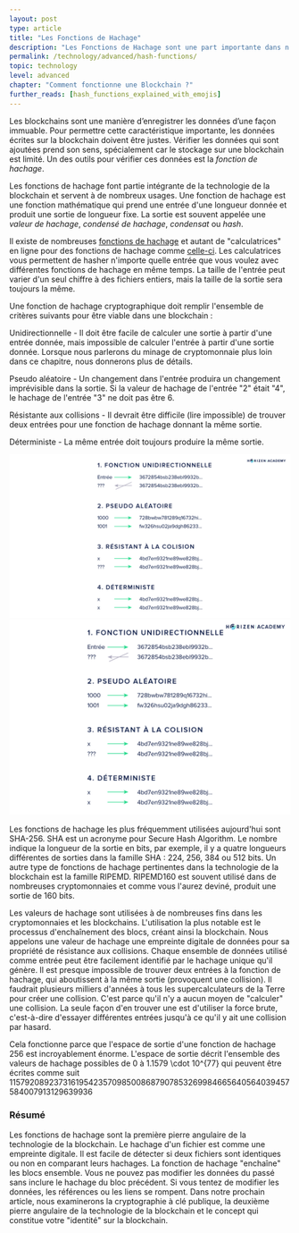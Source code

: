```yaml
---
layout: post
type: article
title: "Les Fonctions de Hachage"
description: "Les Fonctions de Hachage sont une part importante dans n’importe quelle blockchain car elles sont utilisées pour vérifier l’intégrité des données."
permalink: /technology/advanced/hash-functions/
topic: technology
level: advanced
chapter: "Comment fonctionne une Blockchain ?"
further_reads: [hash_functions_explained_with_emojis]
---
```


Les blockchains sont une manière d’enregistrer les données d’une façon immuable. Pour permettre cette caractéristique importante, les données écrites sur la blockchain doivent être justes. Vérifier les données qui sont ajoutées prend son sens, spécialement car le stockage sur une blockchain est limité. Un des outils pour vérifier ces données est la _fonction de hachage_.

Les fonctions de hachage font partie intégrante de la technologie de la blockchain et servent à de nombreux usages. Une fonction de hachage est une fonction mathématique qui prend une entrée d'une longueur donnée et produit une sortie de longueur fixe. La sortie est souvent appelée une _valeur de hachage_, _condensé de hachage_, _condensat_ ou _hash_.

Il existe de nombreuses [fonctions de hachage](https://en.wikipedia.org/wiki/List_of_hash_functions)  et autant de "calculatrices" en ligne pour des fonctions de hachage comme [celle-ci](https://www.fileformat.info/tool/hash.htm). Les calculatrices vous permettent de hasher n'importe quelle entrée que vous voulez avec différentes fonctions de hachage en même temps. La taille de l'entrée peut varier d'un seul chiffre à des fichiers entiers, mais la taille de la sortie sera toujours la même.

Une fonction de hachage cryptographique doit remplir l'ensemble de critères suivants pour être viable dans une blockchain :

Unidirectionnelle - Il doit être facile de calculer une sortie à partir d'une entrée donnée, mais impossible de calculer l'entrée à partir d'une sortie donnée. Lorsque nous parlerons du minage de cryptomonnaie plus loin dans ce chapitre, nous donnerons plus de détails.

Pseudo aléatoire - Un changement dans l'entrée produira un changement imprévisible dans la sortie. Si la valeur de hachage de l'entrée "2" était "4", le hachage de l'entrée "3" ne doit pas être 6.

Résistante aux collisions - Il devrait être difficile (lire impossible) de trouver deux entrées pour une fonction de hachage donnant la même sortie.

Déterministe - La même entrée doit toujours produire la même sortie.

![Hash function](/assets/post_files/technology/advanced/hash-functions/FR_hash_function_D.jpg)
![Hash function](/assets/post_files/technology/advanced/hash-functions/FR_hash_function_M.jpg)



Les fonctions de hachage les plus fréquemment utilisées aujourd'hui sont SHA-256. SHA est un acronyme pour Secure Hash Algorithm. Le nombre indique la longueur de la sortie en bits, par exemple, il y a quatre longueurs différentes de sorties dans la famille SHA : 224, 256, 384 ou 512 bits. Un autre type de fonctions de hachage pertinentes dans la technologie de la blockchain est la famille RIPEMD. RIPEMD160 est souvent utilisé dans de nombreuses cryptomonnaies et comme vous l'aurez deviné, produit une sortie de 160 bits.

Les valeurs de hachage sont utilisées à de nombreuses fins dans les cryptomonnaies et les blockchains. L'utilisation la plus notable est le processus d'enchaînement des blocs, créant ainsi la blockchain. Nous appelons une valeur de hachage une empreinte digitale de données pour sa propriété de résistance aux collisions. Chaque ensemble de données utilisé comme entrée peut être facilement identifié par le hachage unique qu'il génère. Il est presque impossible de trouver deux entrées à la fonction de hachage, qui aboutissent à la même sortie (provoquent une collision). Il faudrait plusieurs milliers d'années à tous les supercalculateurs de la Terre pour créer une collision. C'est parce qu'il n'y a aucun moyen de "calculer" une collision. La seule façon d'en trouver une est d'utiliser la force brute, c'est-à-dire d'essayer différentes entrées jusqu'à ce qu'il y ait une collision par hasard.

Cela fonctionne parce que l'espace de sortie d'une fonction de hachage 256 est incroyablement énorme. L'espace de sortie décrit l'ensemble des valeurs de hachage possibles de 0 à 1.1579 \cdot 10^{77} qui peuvent être écrites comme suit
	115792089237316195423570985008687907853269984665640564039457584007913129639936


### Résumé

Les fonctions de hachage sont la première pierre angulaire de la technologie de la blockchain. Le hachage d'un fichier est comme une empreinte digitale. Il est facile de détecter si deux fichiers sont identiques ou non en comparant leurs hachages. La fonction de hachage "enchaîne" les blocs ensemble. Vous ne pouvez pas modifier les données du passé sans inclure le hachage du bloc précédent. Si vous tentez de modifier les données, les références ou les liens se rompent.
Dans notre prochain article, nous examinerons la cryptographie à clé publique, la deuxième pierre angulaire de la technologie de la blockchain et le concept qui constitue votre "identité" sur la blockchain.
